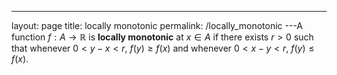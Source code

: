 ---
 layout: page
 title: locally monotonic
 permalink: /locally_monotonic
---A function $f:A\to \mathbb R$ is **locally monotonic** at $x \in A$ if there exists $r>0$ such that whenever $0 < y-x < r$, $f(y)\geq f(x)$ and whenever $0 < x-y < r$, $f(y)\leq f(x)$.


